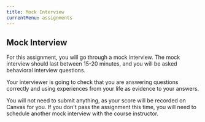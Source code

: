 ```yaml
---
title: Mock Interview
currentMenu: assignments
---
```


## Mock Interview

For this assignment, you will go through a mock interview. The mock interview should last between 15-20 minutes, and you will be asked behavioral interview questions.

Your interviewer is going to check that you are answering questions correctly and using experiences from your life as evidence to your answers.

You will not need to submit anything, as your score will be recorded on Canvas for you. If you don't pass the assignment this time, you will need to schedule another mock interview with the course instructor.
